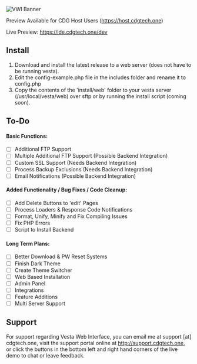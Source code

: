 ![VWI Banner](https://raw.githubusercontent.com/cdgco/VestaWebInterface/master/VWI%20Banner.png)

Preview Available for CDG Host Users (https://host.cdgtech.one)

Live Preview: https://ide.cdgtech.one/dev

## Install
1. Download and install the latest release to a web server (does not have to be running vesta).
2. Edit the config-example.php file in the includes folder and rename it to config.php
3. Copy the contents of the 'install/web' folder to your vesta server (/usr/local/vesta/web) over sftp or by running the install script (coming soon).

## To-Do

#### Basic Functions:
- [ ] Additional FTP Support
- [ ] Multiple Additional FTP Support (Possible Backend Integration)
- [ ] Custom SSL Support (Needs Backend Integration)
- [ ] Process Backup Exclusions (Needs Backend Integration)
- [ ] Email Notifications (Possible Backend Integration)

#### Added Functionality / Bug Fixes / Code Cleanup:
- [ ] Add Delete Buttons to 'edit' Pages
- [ ] Process Loaders & Response Code Notifications
- [ ] Format, Unify, Minify and Fix Compiling Issues
- [ ] Fix PHP Errors
- [ ] Script to Install Backend

#### Long Term Plans:
- [ ] Better Download & PW Reset Systems
- [ ] Finish Dark Theme
- [ ] Create Theme Switcher
- [ ] Web Based Installation
- [ ] Admin Panel
- [ ] Integrations
- [ ] Feature Additions
- [ ] Multi Server Support

## Support

For support regarding Vesta Web Interface, you can email me at support [at] cdgtech.one, visit the support portal online at http://support.cdgtech.one, or click the buttons in the bottom left and right hand corners of the live demo to chat or leave feedback.
